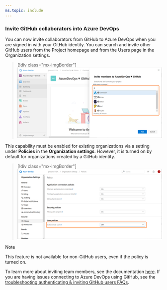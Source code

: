 ```yaml
---
ms.topic: include
---
```


### Invite GitHub collaborators into Azure DevOps

You can now invite collaborators from GitHub to Azure DevOps when you are signed in with your GitHub identity. You can search and invite other GitHub users from the Project homepage and from the Users page in the Organization settings.

> [!div class="mx-imgBorder"]
> ![Invite GitHub collaborators into Azure DevOps.](../../media/155_20.png)

This capability must be enabled for existing organizations via a setting under **Policies** in the **Organization settings**. However, it is turned on by default for organizations created by a GitHub identity.

> [!div class="mx-imgBorder"]
> ![Enable for existing organizations.](../../media/155_27.png)

> [!NOTE]
> This feature is not available for non-GitHub users, even if the policy is turned on.

To learn more about inviting team members, see the documentation [here](/azure/devops/user-guide/sign-up-invite-teammates?view=azure-devops#invite-team-members). If you are having issues connecting to Azure DevOps using GitHub, see the [troubleshooting authenticating & inviting GitHub users FAQs](/azure/devops/organizations/security/faq-github-authentication?view=azure-devops).